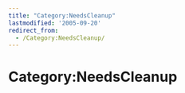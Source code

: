 ```yaml
---
title: "Category:NeedsCleanup"
lastmodified: '2005-09-20'
redirect_from:
  - /Category:NeedsCleanup/
---
```


Category:NeedsCleanup
=====================




